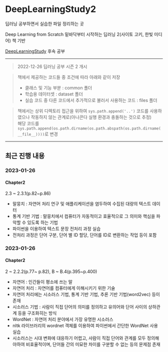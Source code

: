 # DeepLearningStudy2

딥러닝 공부하면서 실습한 파일 정리하는 곳

Deep Learning from Scratch 밑바닥부터 시작하는 딥러닝 2(사이토 고키, 한빛 미디어) 책 기반

<a href="https://github.com/hcm1206/DeepLearningStudy">DeepLearningStudy</a> 후속 공부

******
  
> 2022-12-26 딥러닝 공부 시즌 2 개시  
  
  
> 책에서 제공하는 코드들 중 조건에 따라 아래와 같이 저장  
> - 클래스 및 기능 부분 : common 폴더  
> - 학습용 데이터셋 : dataset 폴더  
> - 실습 코드 중 다른 코드에서 추가적으로 불러서 사용하는 코드 : files 폴더  
  
  
> 책에서는 상위 디렉토리 접근을 위하여 ```sys.path.append('..')``` 코드를 사용하였으나 작동하지 않는 관계로(아나콘다 실행 환경과 충돌하는 것으로 추정)  
> 해당 코드를 ```sys.path.append(os.path.dirname(os.path.abspath(os.path.dirname(__file__))))```로 변경  
   
******
  
## 최근 진행 내용

### 2023-01-26  
#### Chapter2  
2.3 ~ 2.3.1(p.82~p.86)
- 말뭉치 : 자연어 처리 연구 및 애플리케이션을 염두하여 수집된 대량의 텍스트 데이터  
- 통계 기반 기법 : 말뭉치에서 컴퓨터가 자동적이고 효율적으로 그 의미와 핵심을 파악할 수 있도록 하는 기법  
- 파이썬을 이용하여 텍스트 문장 전처리 과정 실습
- 전처리 과정은 단어 구분, 단어 별 ID 할당, 단어를 ID로 변환하는 작업 등이 포함
  
### 2023-01-26  
#### Chapter2  
2 ~ 2.2.2(p.77~ p.82), B ~ B.4(p.395~p.400)
- 자연어 : 인간들이 평소에 쓰는 말  
- 자연어 처리 : 자연어를 컴퓨터에게 이해시키기 위한 기술  
- 자연어 처리에는 시소러스 기법, 통계 기반 기법, 추론 기반 기법(word2vec) 등이 존재
- 시소러스 기법 : 사람이 직접 단어의 의미를 정의하고 유의어와 단어 사이의 상하관계 등을 구조화히는 방식
- WordNet : 자연어 처리 분야에서 가장 유명한 시소러스
- nltk 라이브러리의 wordnet 객체를 이용하여 파이썬에서 간단한 WordNet 사용 실습
- 시소러스는 시대 변화에 대응하기 어렵고, 사람이 직접 단어와 관계를 모두 정의해야하여 비효율적이며, 단어들 간의 미묘한 차이를 구분할 수 없는 등의 문제점 존재

  
  

  
  





